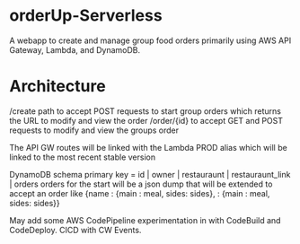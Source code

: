 # orderUp-Serverless
A webapp to create and manage group food orders primarily using AWS API Gateway, Lambda, and DynamoDB.

# Architecture
/create path to accept POST requests to start group orders which returns the URL to modify and view the order
/order/{id} to accept GET and POST requests to modify and view the groups order

The API GW routes will be linked with the Lambda PROD alias which will be linked to the most recent stable version

DynamoDB schema
primary key = id | owner | restauraunt | restauraunt_link | orders
orders for the start will be a json dump that will be extended to accept an order like
{name : {main : meal, sides: sides}, <name> : {main : meal, sides: sides}}

May add some AWS CodePipeline experimentation in with CodeBuild and CodeDeploy. CICD with CW Events.


